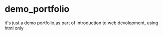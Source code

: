 # demo_portfolio

it's just a demo portfolio,as part of introduction to web devolopment, using html only
